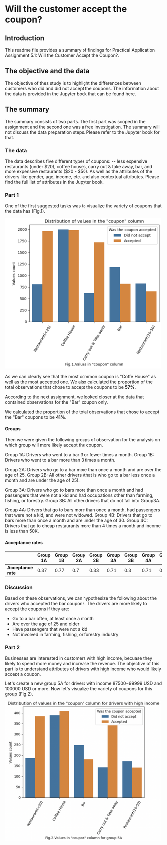 # Will the customer accept the coupon?

## Introduction

This readme file provides a summary of findings for Practical Application Assignment 5.1: Will the Customer Accept the Coupon?. 

## The objective and the data

The objective of thes study is to highlight the differences between customers who did and did not accept the coupons. The information about the data is provided in the Jupyter book that can be found here.

## The summary

The summary consists of two parts. The first part was scoped in the assignment and the second one was a free investigation. The summary will not discuss the data preparation steps. Please refer to the Jupyter book for that.

### The data

The data describes five different types of coupons: -- less expensive restaurants (under $20), coffee houses, carry out & take away, bar, and more expensive restaurants ($20 - $50). As well as the attributes of the drivers like gender, age, income, etc. and also contextual attributes. Please find the full list of attributes in the Jupyter book.

### Part 1

One of the first suggested tasks was to visualize the variety of coupons that the data has (Fig.1).

<img src="/images/01.png" alt="Fig.1" class="center" style="width:500px;height:auto;">

As we can clearly see that the most common coupon is "Coffe House" as well as the most accepted one.
We also calculated the proportion of the total observations that chose to accept the coupons to be **57%**.

According to the next assignment, we looked closer at the data that contained observations for the "Bar" coupon only.

We calculated the proportion of the total observations that chose to accept the "Bar" coupons to be **41%**.

#### Groups

Then we were given the following groups of observation for the analysis on which group will more likely accept the coupon.

Group 1A: Drivers who went to a bar 3 or fewer times a month.
Group 1B: Drivers who went to a bar more than 3 times a month.

Group 2A: Drivers who go to a bar more than once a month and are over the age of 25.
Group 2B: All other drivers (that is who go to a bar less once a month and are under the age of 25).

Group 3A: Drivers who go to bars more than once a month and had passengers that were not a kid and had occupations other than farming, fishing, or forestry.
Group 3B: All other drivers that do not fall into Group3A.

Group 4A: Drivers that go to bars more than once a month, had passengers that were not a kid, and were not widowed.
Group 4B: Drivers that go to bars more than once a month and are under the age of 30.
Group 4C: Drivers that go to cheap restaurants more than 4 times a month and income is less than 50K.

#### Acceptance rates

|                    |Group 1A|Group 1B|Group 2A|Group 2B|Group 3A|Group 3B|Group 4A|Group 4B|Group 4C|
|--------------------|--------|--------|--------|--------|--------|--------|--------|--------|--------|
|**Acceptance rate** |  0.37  |  0.77  |  0.7   |  0.33  |  0.71  |  0.3   |  0.71  |  0.72  |  0.46  |

### Discussion

Based on these observations, we can hypothesize the following about the drivers who accepted the bar coupons. The drivers are more likely to accept the coupons if they are:

- Go to a bar often, at least once a month
- Are over the age of 25 and older
- Have passengers that were not a kid
- Not involved in farming, fishing, or forestry industry

### Part 2

Businesses are interested in customers with high income, becuase they likely to spend more money and increase the revenue. The objective of this part is to understand attributes of drivers with high income who would likely accept a coupon.

Let's create a new group 5A for drivers with income 87500−99999 USD and 100000 USD or more.
Now let's visualize the variety of coupons for this group (Fig.2).

<img src="/images/02.png" alt="Fig.2" style="width:500px;height:auto;">